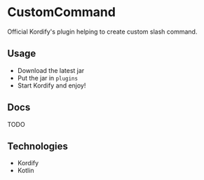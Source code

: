 # CustomCommand

Official Kordify's plugin helping to create custom slash command.

## Usage

- Download the latest jar
- Put the jar in `plugins`
- Start Kordify and enjoy!

## Docs

TODO

## Technologies

- Kordify
- Kotlin
